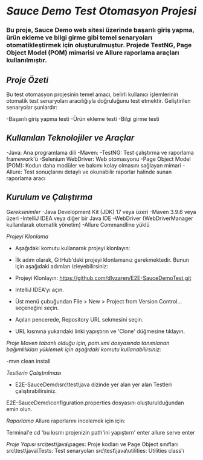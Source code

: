 # *Sauce Demo Test Otomasyon Projesi*
### Bu proje, Sauce Demo web sitesi üzerinde başarılı giriş yapma, ürün ekleme ve bilgi girme gibi temel senaryoları otomatikleştirmek için oluşturulmuştur. Projede TestNG, Page Object Model (POM) mimarisi ve Allure raporlama araçları kullanılmıştır.

## *Proje Özeti*
Bu test otomasyon projesinin temel amacı, belirli kullanıcı işlemlerinin otomatik test senaryoları aracılığıyla doğruluğunu test etmektir. Geliştirilen senaryolar şunlardır:

-Başarılı giriş yapma testi
-Ürün ekleme testi
-Bilgi girme testi
## *Kullanılan Teknolojiler ve Araçlar*
-Java: Ana programlama dili
-Maven:
-TestNG: Test çalıştırma ve raporlama framework'ü
-Selenium WebDriver: Web otomasyonu
-Page Object Model (POM): Kodun daha modüler ve bakımı kolay olmasını sağlayan mimari
-Allure: Test sonuçlarını detaylı ve okunabilir raporlar halinde sunan raporlama aracı

## *Kurulum ve Çalıştırma*
*Gereksinimler*
-Java Development Kit (JDK) 17 veya üzeri
-Maven 3.9.6 veya üzeri
-IntelliJ IDEA veya diğer bir Java IDE
-WebDriver (WebDriverManager kullanılarak otomatik yönetim)
-Allure Commandline yüklü

*Projeyi Klonlama*
- Aşağıdaki komutu kullanarak projeyi klonlayın:
- İlk adım olarak, GitHub'daki projeyi klonlamanız gerekmektedir. Bunun için aşağıdaki adımları izleyebilirsiniz:

- Projeyi Klonlayın: https://github.com/dlyzaren/E2E-SauceDemoTest.git
- IntelliJ IDEA'yı açın.
- Üst menü çubuğundan File > New > Project from Version Control... seçeneğini seçin.
- Açılan pencerede, Repository URL sekmesini seçin.
- URL kısmına yukarıdaki linki yapıştırın ve 'Clone' düğmesine tıklayın.

*Proje Maven tabanlı olduğu için, pom.xml dosyasında tanımlanan bağımlılıkları yüklemek için aşağıdaki komutu kullanabilirsiniz:*

-mvn clean install

*Testlerin Çalıştırılması*
- E2E-SauceDemo\src\test\java dizinde yer alan yer alan Testleri çalıştırabilirsiniz.

E2E-SauceDemo\configuration.properties dosyasını oluşturulduğundan emin olun.

*Raporlama*
Allure raporlarını incelemek için için:

Terminal'e 
cd 'bu kısmı projenizin path'ini yapıştıırn' enter
allure serve enter

*Proje Yapısı*
src\test\java\pages: Proje kodları ve Page Object sınıfları
src\test\java\Tests: Test senaryoları
src\test\java\utilities: Utilities class'ı
